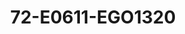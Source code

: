 ---
title: 72-E0611-EGO1320
image: /v1543919832/viterbo/72-E0611-EGO1320.jpg
brand: ego
layout: vestito
---